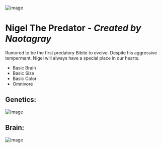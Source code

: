 ![image](https://user-images.githubusercontent.com/12953812/163621678-38d3c667-bf07-4f7c-b3b9-07f9d5d4f52e.png)
# Nigel The Predator - _Created by Naotagray_ 
Rumored to be the first predatory Bibite to evolve. Despite his aggressive tempermant, Nigel will always have a special place in our hearts.

* Basic Brain
* Basic Size
* Basic Color
* Omnivore
## Genetics:
![image](https://user-images.githubusercontent.com/12953812/163621727-af5d501c-061c-488d-b4ef-88abe541f46c.png)
## Brain:
![image](https://user-images.githubusercontent.com/12953812/163622118-98a25304-c61c-4018-8006-c7f6f1be210e.png)



